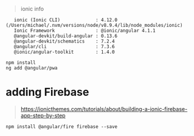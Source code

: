 
> ionic info 
```
   ionic (Ionic CLI)             : 4.12.0 (/Users/michael/.nvm/versions/node/v8.9.4/lib/node_modules/ionic)
   Ionic Framework               : @ionic/angular 4.1.1
   @angular-devkit/build-angular : 0.13.6
   @angular-devkit/schematics    : 7.2.4
   @angular/cli                  : 7.3.6
   @ionic/angular-toolkit        : 1.4.0
```

```
npm install
ng add @angular/pwa

```


# adding Firebase
> https://ionicthemes.com/tutorials/about/building-a-ionic-firebase-app-step-by-step
```
npm install @angular/fire firebase --save
```